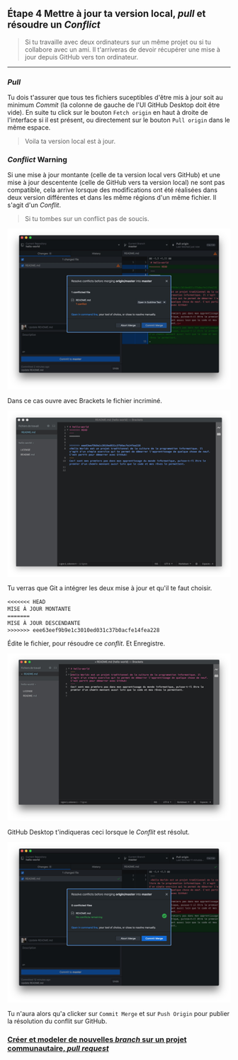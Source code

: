 ## **Étape 4** Mettre à jour ta version local, *pull* et résoudre un *Conflict*

> Si tu travaille avec deux ordinateurs sur un même projet ou si tu collabore avec un ami. Il t'arriveras de devoir récupérer une mise à jour depuis GitHub vers ton ordinateur. 

---

### *Pull*

Tu dois t'assurer que tous tes fichiers suceptibles d'être mis à jour soit au minimum *Commit* (la colonne de gauche de l'UI GitHub Desktop doit être vide). En suite tu click sur le bouton `Fetch origin` en haut à droite de l'interface si il est présent, ou directement sur le bouton `Pull origin` dans le même espace. 

> Voila ta version local est à jour.

### *Conflict* Warning

Si une mise à jour montante (celle de ta version local vers GitHub) et une mise à jour descentente (celle de GitHub vers ta version local) ne sont pas compatible, cela arrive lorsque des modifications ont été réalisées dans deux version différentes et dans les   même régions d'un même fichier. Il s'agit d'un *Conflit*.

> Si tu tombes sur un conflict pas de soucis.

![gdReject.jpg](./images/gdReject.jpg)

Dans ce cas ouvre avec Brackets le fichier incriminé.

![bracketsConflict.jpg](./images/bracketsConflict.jpg)

Tu verras que Git a intégrer les deux mise à jour et qu'il te faut choisir. 

```<<<<<<<
<<<<<<< HEAD
MISE À JOUR MONTANTE
=======
MISE À JOUR DESCENDANTE
>>>>>>> eee63eef9b9e1c3010ed031c37b0acfe14fea228
```

Édite le fichier, pour résoudre ce *conflit*. Et Enregistre.

![bracketsConflictRes.jpg](./images/bracketsConflictRes.jpg)

GitHub Desktop t'indiqueras ceci lorsque le *Conflit* est résolut.

![bracketsConflictRes2.jpg](./images/bracketsConflictRes2.jpg)

Tu n'aura alors qu'a clicker sur `Commit Merge` et sur `Push Origin` pour publier la résolution du conflit sur GitHub.

### [Créer et modeler de nouvelles *branch* sur un projet communautaire, *pull request*](./collaboration.md)
